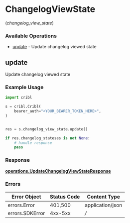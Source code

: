 # ChangelogViewState
(*changelog_view_state*)

### Available Operations

* [update](#update) - Update changelog viewed state

## update

Update changelog viewed state

### Example Usage

```python
import cribl

s = cribl.Cribl(
    bearer_auth="<YOUR_BEARER_TOKEN_HERE>",
)


res = s.changelog_view_state.update()

if res.changelog_stateses is not None:
    # handle response
    pass

```


### Response

**[operations.UpdateChangelogViewStateResponse](../../models/operations/updatechangelogviewstateresponse.md)**
### Errors

| Error Object     | Status Code      | Content Type     |
| ---------------- | ---------------- | ---------------- |
| errors.Error     | 401,500          | application/json |
| errors.SDKError  | 4xx-5xx          | */*              |

